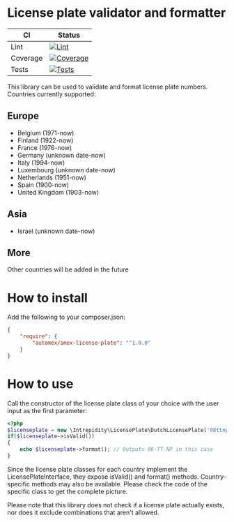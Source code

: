 # License plate validator and formatter

| CI | Status |
| --- | --- |
| Lint | [![Lint](https://github.com/automex/AmexLicensePlate/actions/workflows/phplint.yml/badge.svg)](https://github.com/automex/AmexLicensePlate/actions/workflows/phplint.yml) |
| Coverage | [![Coverage](https://github.com/automex/AmexLicensePlate/actions/workflows/ci-coverage.yml/badge.svg)](https://github.com/automex/AmexLicensePlate/actions/workflows/ci-coverage.yml) |
| Tests | [![Tests](https://github.com/automex/AmexLicensePlate/actions/workflows/ci-php.yml/badge.svg)](https://github.com/automex/AmexLicensePlate/actions/workflows/ci-php.yml) |

This library can be used to validate and format license plate numbers.
Countries currently supported:

## Europe
* Belgium (1971-now)
* Finland (1922-now)
* France (1976-now)
* Germany (unknown date-now)
* Italy (1994-now)
* Luxembourg (unknown date-now)
* Netherlands (1951-now)
* Spain (1900-now)
* United Kingdom (1903-now)

## Asia
* Israel (unknown date-now)

## More
Other countries will be added in the future

# How to install

Add the following to your composer.json:

``` json
{
    "require": {
        "automex/amex-license-plate": "^1.0.0"
    }
}
```

# How to use

Call the constructor of the license plate class of your choice with the user input as the first parameter:

``` php
<?php
$licenseplate = new \Intrepidity\LicensePlate\DutchLicensePlate('08ttnp');
if($licenseplate->isValid())
{
    echo $licenseplate->format(); // Outputs 08-TT-NP in this case
}
```

Since the license plate classes for each country implement the LicensePlateInterface, they expose isValid() and format() methods.
Country-specific methods may also be available. Please check the code of the specific class to get the complete picture.

Please note that this library does not check if a license plate actually exists, nor does it exclude combinations that aren't allowed.
